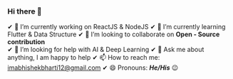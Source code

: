 ### Hi there 👋

<!--
**abhishekbhartiind/abhishekbhartiind** is a ✨ _special_ ✨ repository because its `README.md` (this file) appears on your GitHub profile.
Here are some ideas to get you started:
-->

✔ 🔭 I’m currently working on ReactJS & NodeJS
✔ 🌱 I’m currently learning Flutter & Data Structure
✔ 👯 I’m looking to collaborate on **Open - Source contribution**<br>
✔ 🤔 I’m looking for help with AI & Deep Learning
✔ 💬 Ask me about anything, I am happy to help
✔ 📫 How to reach me: imabhishekbharti12@gmail.com
✔ 😄 Pronouns: ***He/His*** 😉

